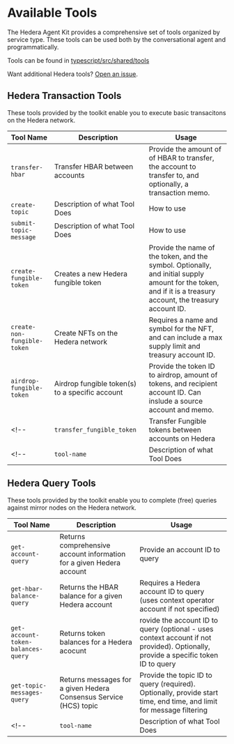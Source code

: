 # Available Tools

The Hedera Agent Kit provides a comprehensive set of tools organized by service type. These tools can be used both by the conversational agent and programmatically.

Tools can be found in [typescript/src/shared/tools](../typescript/src/shared/tools)

Want additional Hedera tools? [Open an issue](https://github.com/hedera-dev/hedera-agent-kit/issues/new?template=toolkit_feature_request.yml&labels=feature-request).

## Hedera Transaction Tools
These tools provided by the toolkit enable you to execute basic transacitons on the Hedera network.

| Tool Name                                       | Description                                        |  Usage                                             |
| ----------------------------------------------- | -------------------------------------------------- | --------------------------------------------------------- |
| `transfer-hbar`| Transfer HBAR between accounts | Provide the amount of of HBAR to transfer, the account to transfer to, and optionally, a transaction memo.|
| `create-topic`| Description of what Tool Does | How to use| 
| `submit-topic-message`| Description of what Tool Does | How to use| 
| `create-fungible-token`| Creates a new Hedera fungible token| Provide the name of the token, and the symbol. Optionally, and initial supply amount for the token, and if it is a treasury account, the treasury account ID. |
| `create-non-fungible-token`| Create NFTs on the Hedera network | Requires a name and symbol for the NFT, and can include a max supply limit and treasury account ID. |
| `airdrop-fungible-token`| Airdrop fungible token(s) to a specific account | Provide the token ID to airdrop, amount of tokens, and recipient account ID. Can inslude a source account and memo.|
<!-- | `transfer_fungible_token`| Transfer Fungible tokens between accounts on Hedera | Provide the token ID to transfter, amount, and recipient account ID. You can also add the source account ID and a memo | -->
<!-- | `tool-name`| Description of what Tool Does | How to use| -->

## Hedera Query Tools
These tools provided by the toolkit enable you to complete (free) queries against mirror nodes on the Hedera network.

| Tool Name                      | Description                           | Usage                                       |
| ------------------------------ | ------------------------------------- | --------------------------------------------------- |
| `get-account-query`| Returns comprehensive account information for a given Hedera account | Provide an account ID to query |
| `get-hbar-balance-query`| Returns the HBAR balance for a given Hedera account | Requires a Hedera account ID to query (uses context operator account if not specified)|
| `get-account-token-balances-query`| Returns token balances for a Hedera acocunt | rovide the account ID to query (optional - uses context account if not provided). Optionally, provide a specific token ID to query|
| `get-topic-messages-query`| Returns messages for a given Hedera Consensus Service (HCS) topic | Provide the topic ID to query (required). Optionally, provide start time, end time, and limit for message filtering|
<!-- | `tool-name`| Description of what Tool Does | How to use| -->